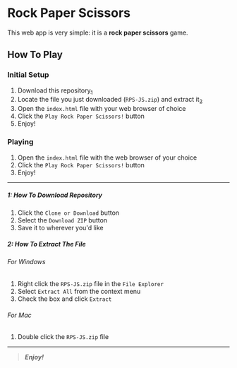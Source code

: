 [//]: # (Start README.md file)

Rock Paper Scissors
===================

This web app is very simple: it is a **rock paper scissors** game.

How To Play
-----------

### Initial Setup

1. Download this repository[<sub>1</sub>](#1-how-to-download-repository)
2. Locate the file you just downloaded (`RPS-JS.zip`) and extract it[<sub>2</sub>](#2-how-to-extract-the-file)
3. Open the `index.html` file with your web browser of choice
4. Click the `Play Rock Paper Scissors!` button
5. Enjoy!

### Playing

1. Open the `index.html` file with the web browser of your choice
2. Click the `Play Rock Paper Scissors!` button
3. Enjoy!

________

##### 1: How To Download Repository

1. Click the `Clone or Download` button
2. Select the `Download ZIP` button
3. Save it to wherever you'd like

##### 2: How To Extract The File

###### For Windows

1. Right click the `RPS-JS.zip` file in the `File Explorer`
2. Select `Extract All` from the context menu
3. Check the box and click `Extract`

###### For Mac

1. Double click the `RPS-JS.zip` file

________

<!--
# Command Line

1. `tsc -w` = watch typescript, include no comments
1.1 `tsc -init` = creates config file
2. `scss --watch assets/stylesheets/sass:assets/stylesheets/css` = watch sass
3. `tsfmt -r --baseDir assets/scripts/ts` = format typescript replace/reformat
________
-->

> **_Enjoy!_**

[//]: # "End README.md file"
